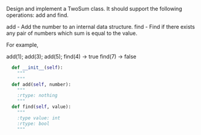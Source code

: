 Design and implement a TwoSum class. It should support the following operations: add and find.


add - Add the number to an internal data structure.
find - Find if there exists any pair of numbers which sum is equal to the value.



For example,

add(1); add(3); add(5);
find(4) -> true
find(7) -> false




```python
  def __init__(self):
    """
    """
  def add(self, number):
    """
    :rtype: nothing
    """
  def find(self, value):
    """
    :type value: int
    :rtype: bool
    """
```
